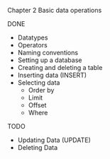 Chapter 2 Basic data operations

DONE
- Datatypes
- Operators
- Naming conventions
- Setting up a database
- Creating and deleting a table
- Inserting data (INSERT)
- Selecting data
  - Order by
  - Limit
  - Offset
  - Where

TODO
- Updating Data (UPDATE)
- Deleting Data
